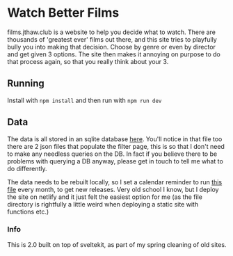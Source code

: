 # Watch Better Films

films.jthaw.club is a website to help you decide what to watch. There are thousands of 'greatest ever' films out there, and this site tries to playfully bully you into making that decision. Choose by genre or even by director and get given 3 options. The site then makes it annoying on purpose to do that process again, so that you really think about your 3.

## Running

Install with `npm install` and then run with `npm run dev`

## Data

The data is all stored in an sqlite database [here](functions/main.sqlite). You'll notice in that file too there are 2 json files that populate the filter page, this is so that I don't need to make any needless queries on the DB. In fact if you believe there to be problems with querying a DB anyway, please get in touch to tell me what to do differently.

The data needs to be rebuilt locally, so I set a calendar reminder to run [this file](tools/buildDb.js) every month, to get new releases. Very old school I know, but I deploy the site on netlify and it just felt the easiest option for me (as the file directory is rightfully a little weird when deploying a static site with functions etc.)

### Info

This is 2.0 built on top of sveltekit, as part of my spring cleaning of old sites.
